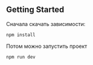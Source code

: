 
## Getting Started

Сначала скачать зависимости:

```bash
npm install
```
Потом можно запустить проект

```bash
npm run dev
```

